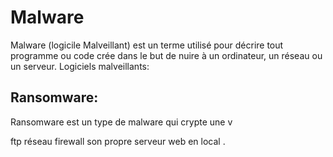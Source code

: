 # Malware 

Malware (logicile Malveillant) est un terme utilisé pour décrire tout programme ou code crée dans le but de nuire à un ordinateur, un réseau ou un serveur. 
Logiciels malveillants:

## Ransomware:

Ransomware est un type de malware qui crypte une v



ftp réseau 
firewall 
son propre serveur web en local 
.

